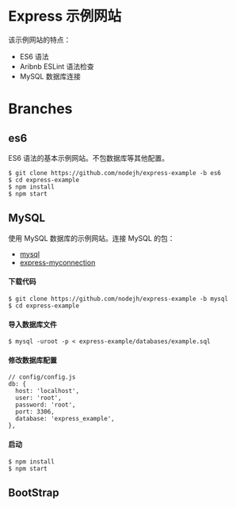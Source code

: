 # Express 示例网站

该示例网站的特点：

+ ES6 语法
+ Aribnb ESLint 语法检查
+ MySQL 数据库连接


# Branches

## es6

ES6 语法的基本示例网站。不包数据库等其他配置。

```
$ git clone https://github.com/nodejh/express-example -b es6
$ cd express-example
$ npm install
$ npm start
```

## MySQL

使用 MySQL 数据库的示例网站。连接 MySQL 的包：

+ [mysql](https://www.npmjs.com/package/mysql)
+ [express-myconnection](https://www.npmjs.com/package/express-myconnection)


#### 下载代码

```
$ git clone https://github.com/nodejh/express-example -b mysql
$ cd express-example
```

#### 导入数据库文件

```
$ mysql -uroot -p < express-example/databases/example.sql
```

#### 修改数据库配置

```
// config/config.js
db: {
  host: 'localhost',
  user: 'root',
  password: 'root',
  port: 3306,
  database: 'express_example',
},
```

#### 启动

```
$ npm install
$ npm start
```


## BootStrap
